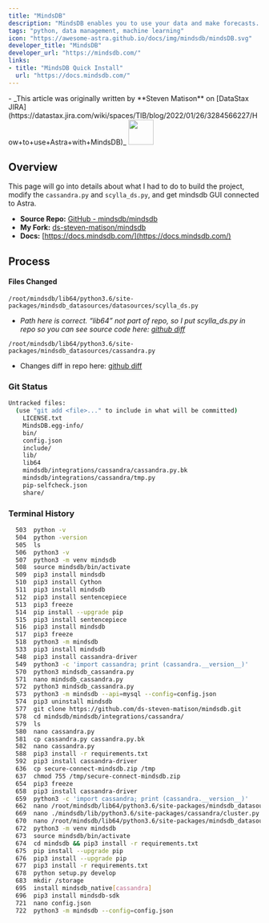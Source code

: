 ```yaml
---
title: "MindsDB"
description: "MindsDB enables you to use your data and make forecasts. It speeds up the ML development process by bringing machine learning into the database. With MindsDB, you can build, train, optimize, and deploy your ML models without the need for other platforms. And to get the forecasts, simply query your data and ML models."
tags: "python, data management, machine learning"
icon: "https://awesome-astra.github.io/docs/img/mindsdb/mindsDB.svg"
developer_title: "MindsDB"
developer_url: "https://mindsdb.com/"
links:
- title: "MindsDB Quick Install"
  url: "https://docs.mindsdb.com/"
---
```


<div class="nosurface" markdown="1">
- _This article was originally written by **Steven Matison** on [DataStax JIRA](https://datastax.jira.com/wiki/spaces/TIB/blog/2022/01/26/3284566227/How+to+use+Astra+with+MindsDB)_

<img src="https://awesome-astra.github.io/docs/img/mindsdb/MindsDBColorPurp_3x.png" height="50px" />
</div>

## Overview

This page will go into details about what I had to do to build the project, modify the `cassandra.py` and `scylla_ds.py`, and get mindsdb GUI connected to Astra.

- **Source Repo:** [GitHub - mindsdb/mindsdb](https://github.com/mindsdb/mindsdb)
- **My Fork:** [ds-steven-matison/mindsdb](https://github.com/ds-steven-matison/mindsdb)
- **Docs:** [https://docs.mindsdb.com/](https://docs.mindsdb.com/)


## Process

#### Files Changed

```
/root/mindsdb/lib64/python3.6/site-packages/mindsdb_datasources/datasources/scylla_ds.py
```

- _Path here is correct. “lib64” not part of repo, so I put scylla_ds.py in repo so you can see source code here: [github diff](https://github.com/ds-steven-matison/mindsdb/commit/51d6936d49e0597e47cc7dac24785d2f775f3ea4#diff-9ad8948ab6e9e5fbdfa34873eb019faa3069f62c2297acbb50791ba70af43e9f)_

```
/root/mindsdb/lib64/python3.6/site-packages/mindsdb_datasources/cassandra.py
```

- Changes diff in repo here: [github diff](https://github.com/ds-steven-matison/mindsdb/commit/51d6936d49e0597e47cc7dac24785d2f775f3ea4#diff-23fdac8240db507d6205637ba90dcb72f825d939bf44d5ada16ea4ebfeee0175)

### Git Status

```bash
Untracked files:
  (use "git add <file>..." to include in what will be committed)
	LICENSE.txt
	MindsDB.egg-info/
	bin/
	config.json
	include/
	lib/
	lib64
	mindsdb/integrations/cassandra/cassandra.py.bk
	mindsdb/integrations/cassandra/tmp.py
	pip-selfcheck.json
	share/
```

### Terminal History

```bash
  503  python -v
  504  python -version
  505  ls
  506  python3 -v
  507  python3 -m venv mindsdb
  508  source mindsdb/bin/activate
  509  pip3 install mindsdb
  510  pip3 install Cython
  511  pip3 install mindsdb
  512  pip3 install sentencepiece
  513  pip3 freeze
  514  pip install --upgrade pip
  515  pip3 install sentencepiece
  516  pip3 install mindsdb
  517  pip3 freeze
  518  python3 -m mindsdb
  533  pip3 install mindsdb
  548  pip3 install cassandra-driver
  549  python3 -c 'import cassandra; print (cassandra.__version__)'
  570  python3 mindsdb_cassandra.py
  571  nano mindsdb_cassandra.py
  572  python3 mindsdb_cassandra.py
  573  python3 -m mindsdb --api=mysql --config=config.json
  574  pip3 uninstall mindsdb
  577  git clone https://github.com/ds-steven-matison/mindsdb.git
  578  cd mindsdb/mindsdb/integrations/cassandra/
  579  ls
  580  nano cassandra.py
  581  cp cassandra.py cassandra.py.bk
  582  nano cassandra.py
  588  pip3 install -r requirements.txt
  592  pip3 install cassandra-driver
  636  cp secure-connect-mindsdb.zip /tmp
  637  chmod 755 /tmp/secure-connect-mindsdb.zip
  654  pip3 freeze
  658  pip3 install cassandra-driver
  659  python3 -c 'import cassandra; print (cassandra.__version__)'
  662  nano /root/mindsdb/lib64/python3.6/site-packages/mindsdb_datasources/cassandra.py
  669  nano ./mindsdb/lib/python3.6/site-packages/cassandra/cluster.py
  670  nano /root/mindsdb/lib64/python3.6/site-packages/mindsdb_datasources/datasources/scylla_ds.py
  672  python3 -m venv mindsdb
  673  source mindsdb/bin/activate
  674  cd mindsdb && pip3 install -r requirements.txt
  675  pip install --upgrade pip
  676  pip3 install --upgrade pip
  677  pip3 install -r requirements.txt
  678  python setup.py develop
  683  mkdir /storage
  695  install mindsdb_native[cassandra]
  696  pip3 install mindsdb-sdk
  721  nano config.json
  722  python3 -m mindsdb --config=config.json
```
